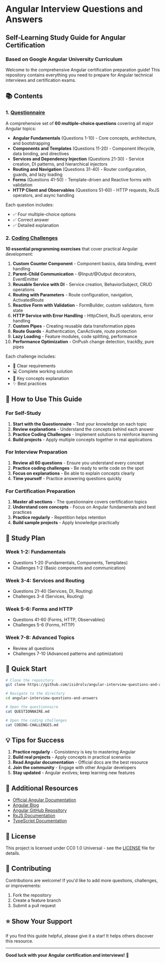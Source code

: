 # Angular Interview Questions and Answers
## Self-Learning Study Guide for Angular Certification
### Based on Google Angular University Curriculum

Welcome to the comprehensive Angular certification preparation guide! This repository contains everything you need to prepare for Angular technical interviews and certification exams.

## 📚 Contents

### 1. [Questionnaire](QUESTIONNAIRE.md)
A comprehensive set of **60 multiple-choice questions** covering all major Angular topics:
- **Angular Fundamentals** (Questions 1-10) - Core concepts, architecture, and bootstrapping
- **Components and Templates** (Questions 11-20) - Component lifecycle, data binding, and directives
- **Services and Dependency Injection** (Questions 21-30) - Service creation, DI patterns, and hierarchical injectors
- **Routing and Navigation** (Questions 31-40) - Router configuration, guards, and lazy loading
- **Forms** (Questions 41-50) - Template-driven and Reactive forms with validation
- **HTTP Client and Observables** (Questions 51-60) - HTTP requests, RxJS operators, and async handling

Each question includes:
- ✅ Four multiple-choice options
- ✅ Correct answer
- ✅ Detailed explanation

### 2. [Coding Challenges](CODING-CHALLENGES.md)
**10 essential programming exercises** that cover practical Angular development:
1. **Custom Counter Component** - Component basics, data binding, event handling
2. **Parent-Child Communication** - @Input/@Output decorators, EventEmitter
3. **Reusable Service with DI** - Service creation, BehaviorSubject, CRUD operations
4. **Routing with Parameters** - Route configuration, navigation, ActivatedRoute
5. **Reactive Form with Validation** - FormBuilder, custom validators, form state
6. **HTTP Service with Error Handling** - HttpClient, RxJS operators, error handling
7. **Custom Pipes** - Creating reusable data transformation pipes
8. **Route Guards** - Authentication, CanActivate, route protection
9. **Lazy Loading** - Feature modules, code splitting, performance
10. **Performance Optimization** - OnPush change detection, trackBy, pure pipes

Each challenge includes:
- 📝 Clear requirements
- 💻 Complete working solution
- 🎯 Key concepts explanation
- ✨ Best practices

## 🎯 How to Use This Guide

### For Self-Study
1. **Start with the Questionnaire** - Test your knowledge on each topic
2. **Review explanations** - Understand the concepts behind each answer
3. **Practice Coding Challenges** - Implement solutions to reinforce learning
4. **Build projects** - Apply multiple concepts together in real applications

### For Interview Preparation
1. **Review all 60 questions** - Ensure you understand every concept
2. **Practice coding challenges** - Be ready to write code on the spot
3. **Focus on explanations** - Be able to explain concepts clearly
4. **Time yourself** - Practice answering questions quickly

### For Certification Preparation
1. **Master all sections** - The questionnaire covers certification topics
2. **Understand core concepts** - Focus on Angular fundamentals and best practices
3. **Practice regularly** - Repetition helps retention
4. **Build sample projects** - Apply knowledge practically

## 📖 Study Plan

### Week 1-2: Fundamentals
- Questions 1-20 (Fundamentals, Components, Templates)
- Challenges 1-2 (Basic components and communication)

### Week 3-4: Services and Routing
- Questions 21-40 (Services, DI, Routing)
- Challenges 3-4 (Services, Routing)

### Week 5-6: Forms and HTTP
- Questions 41-60 (Forms, HTTP, Observables)
- Challenges 5-6 (Forms, HTTP)

### Week 7-8: Advanced Topics
- Review all questions
- Challenges 7-10 (Advanced patterns and optimization)

## 🚀 Quick Start

```bash
# Clone the repository
git clone https://github.com/isidrolv/angular-interview-questions-and-answers.git

# Navigate to the directory
cd angular-interview-questions-and-answers

# Open the questionnaire
cat QUESTIONNAIRE.md

# Open the coding challenges
cat CODING-CHALLENGES.md
```

## 💡 Tips for Success

1. **Practice regularly** - Consistency is key to mastering Angular
2. **Build real projects** - Apply concepts in practical scenarios
3. **Read Angular documentation** - Official docs are the best resource
4. **Join the community** - Engage with other Angular developers
5. **Stay updated** - Angular evolves; keep learning new features

## 🔗 Additional Resources

- [Official Angular Documentation](https://angular.io/docs)
- [Angular Blog](https://blog.angular.io/)
- [Angular GitHub Repository](https://github.com/angular/angular)
- [RxJS Documentation](https://rxjs.dev/)
- [TypeScript Documentation](https://www.typescriptlang.org/docs/)

## 📝 License

This project is licensed under CC0 1.0 Universal - see the [LICENSE](LICENSE) file for details.

## 🤝 Contributing

Contributions are welcome! If you'd like to add more questions, challenges, or improvements:
1. Fork the repository
2. Create a feature branch
3. Submit a pull request

## ⭐ Show Your Support

If you find this guide helpful, please give it a star! It helps others discover this resource.

---

**Good luck with your Angular certification and interviews!** 🎉
